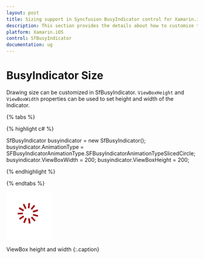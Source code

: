 ```yaml
---
layout: post
title: Sizing support in Syncfusion BusyIndicator control for Xamarin.iOS
description: This section provides the details about how to customize the size of the animation type
platform: Xamarin.iOS
control: SfBusyIndicator
documentation: ug
---
```


# BusyIndicator Size

Drawing size can be customized in SfBusyIndicator. `ViewBoxHeight` and `ViewBoxWidth` properties can be used to set height and width of the Indicator.

{% tabs %}

{% highlight c# %}

SfBusyIndicator busyindicator = new SfBusyIndicator();
busyindicator.AnimationType = SFBusyIndicatorAnimationType.SFBusyIndicatorAnimationTypeSlicedCircle;
busyindicator.ViewBoxWidth = 200;
busyindicator.ViewBoxHeight = 200;
	
{% endhighlight %}

{% endtabs %}

![The Sizing_img1](images/Sizing_img1.png)                       

ViewBox height and width
{:.caption}
